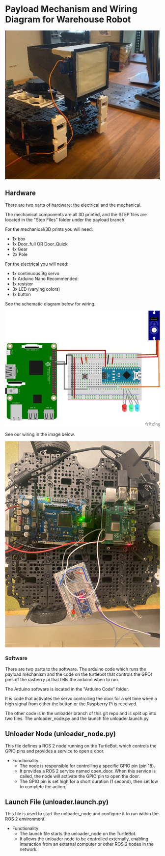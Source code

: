 # Payload Mechanism and Wiring Diagram for Warehouse Robot

![Box.jpg](Images/Box.jpg)

## Hardware
There are two parts of hardware: the electrical and the mechanical.

The mechanical components are all 3D printed, and the STEP files are located in the "Step Files" folder under the payload branch.

For the mechanical/3D prints you will need:
- 1x box
- 1x Door_full OR Door_Quick
- 1x Gear
- 2x Pole

For the electrical you will need:
- 1x continuous 9g servo
- 1x Arduino Nano
Recommended:
- 1x resistor
- 3x LED (varying colors)
- 1x button

See the schematic diagram below for wiring.

![Wiring_Diagram.jpg](Schematic/Wiring_Diagram.jpg)

See our wiring in the image below.

![Wiring.jpg](Images/Wiring.jpg)



### Software

There are two parts to the software. The arduino code which runs the payload mechanism and the code on the turtlebot that controls the GPOI pins of the rasberry pi that tells the arduino when to run.


The Arduino software is located in the "Arduino Code" folder.

It is code that activates the servo controlling the door for a set time when a high signal from either the button or the Raspberry Pi is received.

The other code is in the unloader branch of this git repo and is split up into two files. The unloader_node.py and the launch file unloader.launch.py.


## Unloader Node (unloader_node.py)
This file defines a ROS 2 node running on the TurtleBot, which controls the GPIO pins and provides a service to open a door.

- Functionality:
    - The node is responsible for controlling a specific GPIO pin (pin 18).
    - It provides a ROS 2 service named open_door. When this service is called, the node will activate the GPIO pin to open the door.
    - The GPIO pin is set high for a short duration (1 second), then set low to complete the action.

## Launch File (unloader.launch.py)
This file is used to start the unloader_node and configure it to run within the ROS 2 environment.

- Functionality:
    - The launch file starts the unloader_node on the TurtleBot.
    - It allows the unloader node to be controlled externally, enabling interaction from an external computer or other ROS 2 nodes in the network.


